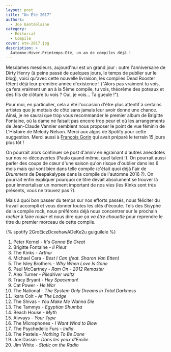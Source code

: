 ```yaml
---
layout: post
title: "Un Été 2017"
authors:
  - Joe Gantdelaine
category:
  - Éditorial
  - Compile
cover: ete-2017.jpg
description: >
  Automne-Hiver-Printemps-Eté, un an de compiles déjà !
---
```


Mesdames messieurs, aujourd'hui est un grand jour : outre l'anniversaire de
Dirty Henry (à peine passé de quelques jours, le temps de publier sur le blog),
voici qu'avec cette nouvelle livraison, les compiles Dead Rooster fêtent déjà
leur première année d'existence ! ("Alors pas vraiment tu vois, ça fera vraiment
un an à la 5ème compile, tu vois, théorème des poteaux et des fils de clôture tu
vois ? Oui, je vois… Ta gueule !").

Pour moi, en particulier, cela a été l'occasion d'être plus attentif à certains
artistes que je mettais de côté sans jamais leur avoir donné une chance. Ainsi,
je ne saurai que trop vous recommander le premier album de Brigitte Fontaine, où
la dame ne faisait pas encore trop peur et où les arrangements de Jean-Claude
Vannier semblent nous proposer le point de vue féminin de L'Histoire de Melody
Nelson. Merci aux algos de Spotify pour cette suggestion. Merci aussi à
[François Gorin][gorin] qui avait préparé le terrain 15 jours plus tôt !

On pourrait alors continuer ce post d'anniv en égrainant d'autres anecdotes sur
nos re-découvertes (Paulo quand même, quel talent !). On pourrait aussi parler
des coups de cœur d'une saison qu'on risque d'oublier dans les 6 mois mais qui
vont bien dans telle compile (c'était quoi déjà l'air de _Drummers_ de
Deepakalypse dans la compile de l'automne 2016 ?). On pourrait enfin expliquer
pourquoi ce titre devait absolument se trouver là pour immortaliser un moment
important de nos vies (les Kinks sont très présents, vous ne trouvez pas ?).

Mais à quoi bon passer du temps sur nos efforts passés, nous féliciter du
travail accompli et vous donner toutes les clés d'écoute. Tels des Sisyphe de la
compile rock, nous préférons déjà nous concentrer sur le prochain _rocher_ à
faire _rouler_ et nous dire que _ça va être chouette_ pour reprendre le titre du
premier morceau de cette compile.

{% spotify 2GroEiczDcxehawADeKe2u guiguilele %}

1. Peter Kernel - _It's Gonna Be Great_
1. Brigitte Fontaine - _Il Pleut_
1. The Kinks - _Arthur_
1. Michael Cera - _Best I Can (feat. Sharon Van Etten)_
1. The Isley Brothers - _Why When Love Is Gone_
1. Paul McCartney - _Ram On - 2012 Remaster_
1. Alex Turner - _Piledriver waltz_
1. Tracy Bryant - _Hey Spaceman!_
1. Cat Power - _He War_
1. The National - _The System Only Dreams in Total Darkness_
1. Ikara Colt - _At The Lodge_
1. The Shivas - _You Make Me Wanna Die_
1. The Tammys - _Egyptian Shumba_
1. Beach House - _Myth_
1. Alvvays - _Your Type_
1. The Microphones - _I Want Wind to Blow_
1. The Psychedelic Furs - _India_
1. The Pastels - _Nothing To Be Done_
1. Joe Dassin - _Dans les yeux d'Emilie_
1. Jim White - _Static on the Radio_

[gorin]:
  http://www.telerama.fr/musique/brigitte-fontaine-les-petites-filles-pas-modeles,160292.php
